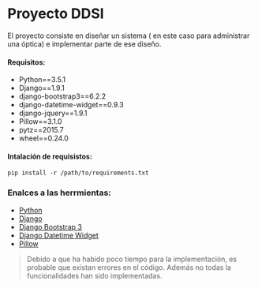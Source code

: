 # Proyecto DDSI
El proyecto consiste en diseñar un sistema ( en este caso para administrar una óptica) e implementar parte de ese diseño.

#### Requisitos:
- Python==3.5.1
- Django==1.9.1
- django-bootstrap3==6.2.2
- django-datetime-widget==0.9.3
- django-jquery==1.9.1
- Pillow==3.1.0
- pytz==2015.7
- wheel==0.24.0

#### Intalación de requisistos:
```
pip install -r /path/to/requirements.txt
```
### Enalces a las herrmientas:
- [Python](https://www.python.org/)
- [Django](https://www.djangoproject.com)
- [Django Bootstrap 3](https://django-bootstrap3.readthedocs.org/en/latest/)
- [Django Datetime Widget](https://github.com/asaglimbeni/django-datetime-widget)
- [Pillow](http://python-pillow.github.io/)

>Debido a que ha habido poco tiempo para la implementación, es probable que existan errores en el código. Además no todas la funcionalidades han sido implementadas.

